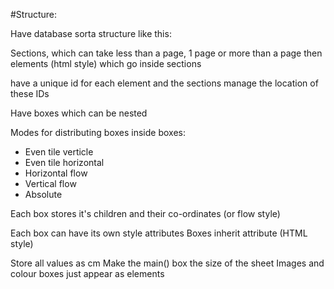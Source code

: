 #Structure:

Have database sorta structure like this:

Sections, which can take less than a page, 1 page or more than a page
then elements (html style) which go inside sections

have a unique id for each element and the sections manage the location of these IDs




Have boxes which can be nested


Modes for distributing boxes inside boxes:

- Even tile verticle
- Even tile horizontal
- Horizontal flow
- Vertical flow
- Absolute



Each box stores it's children and their co-ordinates (or flow style)


Each box can have its own style attributes
Boxes inherit attribute (HTML style)


Store all values as cm
Make the main() box the size of the sheet
Images and colour boxes just appear as elements






